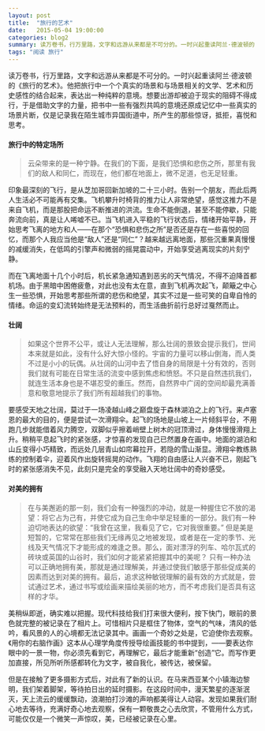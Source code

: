 ```yaml
---
layout: post
title:  "旅行的艺术"
date:   2015-05-04 19:00:00
categories: blog2
summary: 读万卷书，行万里路，文字和远游从来都是不可分的。一时兴起重读阿兰·德波顿的《旅行的艺术》。他把旅行中一个个真实的场景和与场景相关的文学、艺术和历史感性的结合起来，表达出一种纯粹的意境。想要出游却被迫于现实的阻碍不得成行，于是借助文字的力量，把书中一些有强烈共鸣的意境还原成记忆中一些真实的场景片断，仅是记录我在陌生城市异国街道中，所产生的那些惊讶，抵拒，喜悦和思考。
tags: "阅读 旅行"
---
```


读万卷书，行万里路，文字和远游从来都是不可分的。一时兴起重读阿兰·德波顿的《旅行的艺术》。他把旅行中一个个真实的场景和与场景相关的文学、艺术和历史感性的结合起来，表达出一种纯粹的意境。想要出游却被迫于现实的阻碍不得成行，于是借助文字的力量，把书中一些有强烈共鸣的意境还原成记忆中一些真实的场景片断，仅是记录我在陌生城市异国街道中，所产生的那些惊讶，抵拒，喜悦和思考。

#### 旅行中的特定场所

>云朵带来的是一种宁静。在我们的下面，是我们恐惧和悲伤之所，那里有我们的敌人和同仁，而现在，他们都在地面上，微不足道，也无足轻重。

印象最深刻的飞行，是从芝加哥回新加坡的二十三小时。告别一个朋友，而此后两人生活必不可能再有交集。飞机攀升时椅背的推力让人非常绝望，感觉这推力不是来自飞机，而是那股把命运不断推进的洪流。生命不能倒退，甚至不能停歇，只能奔流向前，真是让人唏嘘不已。当飞机进入平稳的飞行状态后，情绪开始平静，开始思考飞离的地方和人——在那个“恐惧和悲伤之所”是否还是存在一些喜悦的回忆，而那个人我应当他是“敌人”还是“同仁”？越来越远离地面，那些沉重果真慢慢的减缓消失，在低鸣的引擎声和微弱的摇晃震动中，开始享受逃离现实的片刻宁静。

而在飞离地面十几个小时后，机长紧急通知遇到恶劣的天气情况，不得不迫降首都机场。由于黑暗中困倦疲惫，对此也没有太在意，直到飞机再次起飞，颠簸之中心生一些恐惧，开始思考那些所谓的悲伤和绝望，其实不过是一些可笑的自卑自怜的情绪。命运的变幻流转始终是无法预料的，而生活曲折前行总好过戛然而止。

#### 壮阔

>如果这个世界不公平，或让人无法理解，那么壮阔的景致会提示我们，世间本来就是如此，没有什么好大惊小怪的。宇宙的力量可以移山倒海，而人类不过是小小的玩偶。从壮阔的山河中去了悟自身的局限是十分有效的，否则我们就有可能在日常生活的流变中感到焦虑和愤怒。不只是自然违抗我们，就连生活本身也是不堪忍受的重压。然而，自然界中广阔的空间却最充满善意和敬意地提示了我们所有超越我们的事物。

要感受天地之壮阔，莫过于一场凌越山峰之巅盘旋于森林湖泊之上的飞行。来卢塞恩的最大的目的，便是尝试一次滑翔伞。起飞的场地是山坡上一片倾斜平台，不用跑几步就能借着风力腾空，双脚似乎擦着峭壁上树木的冠顶滑过，身体慢慢滑翔上升。稍稍平息起飞时的紧张感，才惊喜的发现自己已然置身在画中。地面的湖泊和山丘变得小巧精致，而远处几层青山如帘幕拉开，若隐的雪山渐显。滑翔伞教练熟练的控制着伞，迎着风作出旋转摇晃的动作。飞翔的自由感让人兴奋不已，刚起飞时的紧张感消失不见，此刻只是完全的享受融入天地壮阔中的奇妙感受。

#### 对美的拥有

>在与美邂逅的那一刻，我们会有一种强烈的冲动，就是一种握住它不放的渴望：将它占为己有，并使它成为自己生命中举足轻重的一部分。我们有一种迫切地表达的欲望：“我曾在这里，我看见了它，它对我很重要。”
但是美是短暂的，它常常在那些我们无缘再见之地被发现，或者是在一定的季节、光线及天气情况下才能形成的难逢之景。那么，面对漂浮的列车、哈尔瓦式的砖块或英国的山谷时，我们如何才能紧紧把握其中的美呢？
只有一种办法可以正确地拥有美，那就是通过理解美，并通过使我们敏感于那些促成美的因素而达到对美的拥有。最后，追求这种敏锐理解的最有效的方式就是，尝试通过艺术，通过书写或绘画来描绘美丽的地方，而不考虑我们是否具有这样的才华。

美稍纵即逝，确实难以把握。现代科技给我们打来很大便利，按下快门，眼前的景色就完整的被记录在了相片上。可惜相片只是框住了物体，空气的气味，清风的低吟，看风景的人的心境都无法记录其中。画画一个奇妙之处是，它迫使你去观察。《用你的右脑作画》这本从心理学角度传授导绘画技能的书中提到，——要表达你眼中的一景一物，你必须先看到它，再理解它，最后才能重新“创造”它。而写作更加直接，所见所听所感都转化为文字，被自我化，被传达，被保留。

但是在接触了更多摄影方式后，对此有了新的认识。在马来西亚某个小镇海边黎明，我们架着脚架，等待拍日出的延时摄影。在这段时间中，漫天繁星的逐渐泯灭，天上流云的缓缓飘动，浪潮拍打沙滩的声响都美得让人动容。发现如果我们耐心地去等待，充满好奇心地去观察，保有一颗敬畏之心去欣赏，不管用什么方式，可能仅仅是一个微笑一声惊叹，美，已经被记录在心里。